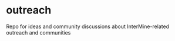 # outreach
Repo for ideas and community discussions about InterMine-related outreach and communities
